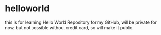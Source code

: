 # helloworld
this is for learning Hello World Repository for my GitHub, will be private for now, but not possible without credit card, so will make it public.
